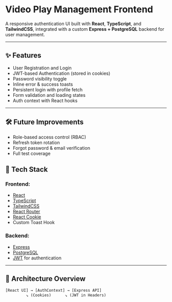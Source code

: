 # Video Play Management Frontend

A responsive authentication UI built with **React**, **TypeScript**, and **TailwindCSS**, integrated with a custom **Express + PostgreSQL** backend for user management.

---

## ✨ Features

- User Registration and Login
- JWT-based Authentication (stored in cookies)
- Password visibility toggle
- Inline error & success toasts
- Persistent login with profile fetch
- Form validation and loading states
- Auth context with React hooks

---

## 🛠️ Future Improvements
- Role-based access control (RBAC)
- Refresh token rotation
- Forgot password & email verification
- Full test coverage

## 🔧 Tech Stack

### Frontend:
- [React](https://react.dev/)
- [TypeScript](https://www.typescriptlang.org/)
- [TailwindCSS](https://tailwindcss.com/)
- [React Router](https://reactrouter.com/)
- [React Cookie](https://www.npmjs.com/package/react-cookie)
- Custom Toast Hook

### Backend:
- [Express](https://expressjs.com/)
- [PostgreSQL](https://www.postgresql.org/)
- [JWT](https://jwt.io/) for authentication

---

## 🧠 Architecture Overview

```txt
[React UI] → [AuthContext] → [Express API]
         ↘ (Cookies)      ↘ (JWT in Headers)
